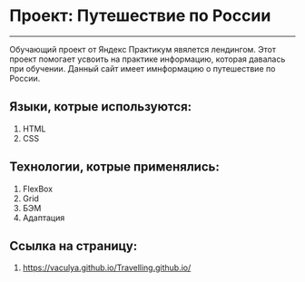 # Проект: Путешествие по России
------
Обучающий проект от Яндекс  Практикум явялется лендингом.
Этот проект помогает усвоить на практике информацию, которая давалась при обучении.
Данный сайт имеет имнформацию о путешествие по России.

## Языки, котрые используются:
  1. HTML
  2. CSS

## Технологии, котрые применялись:
  1. FlexBox
  2. Grid
  3. БЭМ
  4. Адаптация

## Ссылка на страницу:
  1. https://vaculya.github.io/Travelling.github.io/


